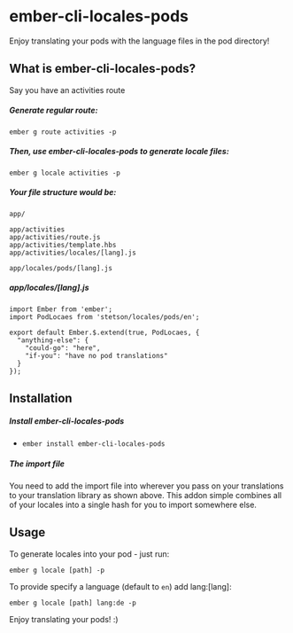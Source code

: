 # ember-cli-locales-pods

Enjoy translating your pods with the language files in the pod directory!

## What is ember-cli-locales-pods?
Say you have an activities route
##### Generate regular route:
```
ember g route activities -p
```
##### Then, use ember-cli-locales-pods to generate locale files:
```
ember g locale activities -p
```

##### Your file structure would be:
```
app/

app/activities
app/activities/route.js
app/activities/template.hbs
app/activities/locales/[lang].js

app/locales/pods/[lang].js

```
##### app/locales/[lang].js
```
import Ember from 'ember';
import PodLocaes from 'stetson/locales/pods/en';

export default Ember.$.extend(true, PodLocaes, {
  "anything-else": {
    "could-go": "here",
    "if-you": "have no pod translations"
  }
});
```

## Installation

##### Install ember-cli-locales-pods

* `ember install ember-cli-locales-pods`

##### The import file
You need to add the import file into wherever you pass on your translations to your translation library as shown above. This addon simple combines all of your locales into a single hash for you to import somewhere else.

## Usage

To generate locales into your pod - just run:

```
ember g locale [path] -p
```

To provide specify a language (default to `en`) add lang:[lang]:

```
ember g locale [path] lang:de -p
```

Enjoy translating your pods! :)
